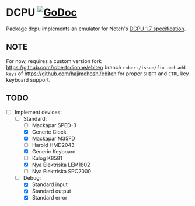 # DCPU [![GoDoc](https://godoc.org/github.com/robertsdionne/dcpu?status.svg)](https://godoc.org/github.com/robertsdionne/dcpu)

Package dcpu implements an emulator for Notch's [DCPU 1.7 specification](documents/dcpu-16.txt).

## NOTE
For now, requires a custom version fork https://github.com/robertsdionne/ebiten branch `robert/issue/fix-and-add-keys`
of https://github.com/hajimehoshi/ebiten for proper `SHIFT` and `CTRL` key keyboard support.

## TODO
* [ ] Implement devices:
  * [ ] Standard:
    * [ ] Mackapar SPED-3
    * [x] Generic Clock
    * [x] Mackapar M35FD
    * [ ] Harold HMD2043
    * [x] Generic Keyboard
    * [ ] Kulog K8581
    * [x] Nya Elektriska LEM1802
    * [ ] Nya Elektriska SPC2000
  * [ ] Debug:
    * [x] Standard input
    * [x] Standard output
    * [x] Standard error
